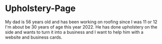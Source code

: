 # Upholstery-Page
My dad is 56 years old and has been working on roofing since I was 11 or 12 I'm about be 30 years of age this year 2022.
He has done upholstery on the side and wants to turn it into a business and I want to help him with a website and business cards. 
